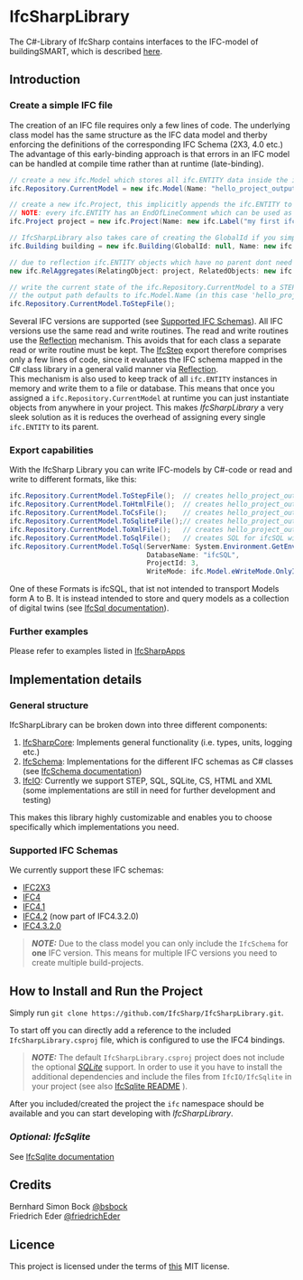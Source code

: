 # IfcSharpLibrary

The C#-Library of IfcSharp contains interfaces to the IFC-model of buildingSMART, which is described [here](https://technical.buildingsmart.org/standards/ifc/ifc-schema-specifications/).

## Introduction

### Create a simple IFC file

The creation of an IFC file requires only a few lines of code. 
The underlying class model has the same structure as the IFC data model and therby enforcing the definitions of the corresponding IFC Schema (2X3, 4.0 etc.)
The advantage of this early-binding approach is that errors in an IFC model can be handled at compile time rather than at runtime (late-binding).<br>

```csharp
// create a new ifc.Model which stores all ifc.ENTITY data inside the ifc.Repository.CurrentModel
ifc.Repository.CurrentModel = new ifc.Model(Name: "hello_project_output"); 

// create a new ifc.Project, this implicitly appends the ifc.ENTITY to ifc.Repository.CurrentModel 
// NOTE: every ifc.ENTITY has an EndOfLineComment which can be used as a comment for STEP files
ifc.Project project = new ifc.Project(Name: new ifc.Label("my first ifc-project"), EndOfLineComment: "creating the project");

// IfcSharpLibrary also takes care of creating the GlobalId if you simple pass 'null'
ifc.Building building = new ifc.Building(GlobalId: null, Name: new ifc.Label("my first ifc-building"));

// due to reflection ifc.ENTITY objects which have no parent dont need to be assigned it to a variable
new ifc.RelAggregates(RelatingObject: project, RelatedObjects: new ifc.Set1toUnbounded_ObjectDefinition(building));

// write the current state of the ifc.Repository.CurrentModel to a STEP file
// the output path defaults to ifc.Model.Name (in this case 'hello_project_output.ifc')
ifc.Repository.CurrentModel.ToStepFile(); 

```

Several IFC versions are supported (see [Supported IFC Schemas](#Supported-IFC-Schemas)).
All IFC versions use the same read and write routines.
The read and write routines use the [Reflection](https://learn.microsoft.com/en-us/dotnet/csharp/advanced-topics/reflection-and-attributes/) mechanism.
This avoids that for each class a separate read or write routine must be kept.
The [IfcStep](IfcIO/IfcStep/README.md) export therefore comprises only a few lines of code, since it evaluates the IFC schema mapped in the C# class library in a general valid manner via [Reflection](https://learn.microsoft.com/en-us/dotnet/csharp/advanced-topics/reflection-and-attributes/).<br>
This mechanism is also used to keep track of all `ifc.ENTITY` instances in memory and write them to a file or database. This means that once you assigned a `ifc.Repository.CurrentModel` at runtime you can just instantiate objects from anywhere in your project. This makes *IfcSharpLibrary* a very sleek solution as it is reduces the overhead of assigning every single `ifc.ENTITY` to its parent.
### Export capabilities

With the IfcSharp Library you can write IFC-models by C#-code or read and write to different formats, like this:

```csharp
ifc.Repository.CurrentModel.ToStepFile();  // creates hello_project_output.ifc (step-format)
ifc.Repository.CurrentModel.ToHtmlFile();  // creates hello_project_output.html in step-format with syntax highlighting
ifc.Repository.CurrentModel.ToCsFile();    // creates hello_project_output.cs with c# code (useful for creating code from existing files)
ifc.Repository.CurrentModel.ToSqliteFile();// creates hello_project_output.sqlite3 with the default option exportCompleteSchema=false 
ifc.Repository.CurrentModel.ToXmlFile();   // creates hello_project_output.ifcXml
ifc.Repository.CurrentModel.ToSqlFile();   // creates SQL for ifcSQL without server-connection
ifc.Repository.CurrentModel.ToSql(ServerName: System.Environment.GetEnvironmentVariable("SqlServer"), 
                                  DatabaseName: "ifcSQL",
                                  ProjectId: 3,
                                  WriteMode: ifc.Model.eWriteMode.OnlyIfEmpty); // SQL server connection required
```

One of these Formats is ifcSQL, that ist not intended to transport Models form A to B. It is instead intended to store and query models as a collection of digital twins (see [IfcSql documentation](IfcIO/IfcSql/README.md)).

### Further examples

Please refer to examples listed in [IfcSharpApps](https://github.com/IfcSharp/IfcSharpApps)

## Implementation details

### General structure

IfcSharpLibrary can be broken down into three different components:

  1. [IfcSharpCore](IfcSharpCore): Implements general functionality (i.e. types, units, logging etc.)
  2. [IfcSchema](IfcSchema): Implementations for the different IFC schemas as C# classes (see [IfcSchema documentation](/IfcSchema/README.md))
  3. [IfcIO](IfcIO): Currently we support STEP, SQL, SQLite, CS, HTML and XML (some implementations are still in need for further development and testing)

This makes this library highly customizable and enables you to choose specifically which implementations you need.

### Supported IFC Schemas

We currently support these IFC schemas:
 - [IFC2X3](https://standards.buildingsmart.org/IFC/RELEASE/IFC2x3/TC1/HTML/)
 - [IFC4](https://standards.buildingsmart.org/IFC/RELEASE/IFC4/ADD2_TC1/HTML/)
 - [IFC4.1](https://standards.buildingsmart.org/IFC/RELEASE/IFC4_1/FINAL/HTML/)
 - [IFC4.2](https://standards.buildingsmart.org/IFC/DEV/IFC4_2/FINAL/HTML/) (now part of IFC4.3.2.0)
 - [IFC4.3.2.0](https://standards.buildingsmart.org/IFC/RELEASE/IFC4_3/)

> **_NOTE:_** Due to the class model you can only include the `IfcSchema` for **one** IFC version. This means for multiple IFC versions you need to create multiple build-projects.

## How to Install and Run the Project

Simply run `git clone https://github.com/IfcSharp/IfcSharpLibrary.git`.

To start off you can directly add a reference to the included `IfcSharpLibrary.csproj` file, which is configured to use the IFC4 bindings.

> **_NOTE:_** The default `IfcSharpLibrary.csproj` project does not include the optional *[SQLite](https://www.sqlite.org/index.html)* support. In order to use it you have to install the additional dependencies and include the files from `IfcIO/IfcSqlite` in your project (see also [IfcSqlite README](IfcIO/IfcSqlite/README.md) ).

After you included/created the project the `ifc` namespace should be available and you can start developing with *IfcSharpLibrary*.

### *Optional: IfcSqlite*

See [IfcSqlite documentation](IfcIO/IfcSqlite/README.md)

## Credits

Bernhard Simon Bock [@bsbock](https://www.github.com/bsbock)<br>
Friedrich Eder [@friedrichEder](https://www.github.com/friedrichEder)

## Licence

This project is licensed under the terms of [this](LICENSE.md) MIT license.


